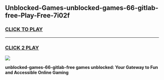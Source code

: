 
## Unblocked-Games-unblocked-games-66-gitlab-free-Play-Free-7i02f
<h3>
<a href="https://premium76.site?title=unblocked-games-66-gitlab-free&ref=20M">CLICK TO PLAY</a></h3>
<hr>

<h3>
<a href="https://premium76.site?title=unblocked-games-66-gitlab-free&ref=20M">CLICK 2 PLAY</a>
  
</h3>

<a href="https://premium76.site?title=unblocked-games-66-gitlab-free&ref=19M"><img src="https://clearcache.store/games.png"></a>


**unblocked-games-66-gitlab-free games unblocked: Your Gateway to Fun and Accessible Online Gaming**
